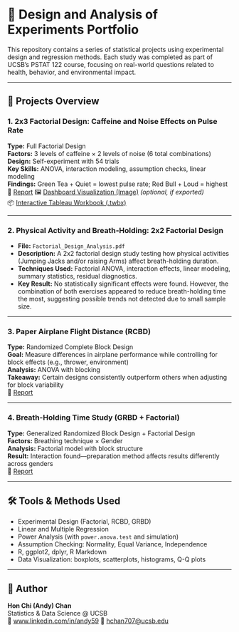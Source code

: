 # 🧪 Design and Analysis of Experiments Portfolio

This repository contains a series of statistical projects using experimental design and regression methods. Each study was completed as part of UCSB’s PSTAT 122 course, focusing on real-world questions related to health, behavior, and environmental impact.

---

## 📁 Projects Overview

### 1. **2x3 Factorial Design: Caffeine and Noise Effects on Pulse Rate**
**Type:** Full Factorial Design  
**Factors:** 3 levels of caffeine × 2 levels of noise (6 total combinations)  
**Design:** Self-experiment with 54 trials  
**Key Skills:** ANOVA, interaction modeling, assumption checks, linear modeling  
**Findings:** Green Tea + Quiet = lowest pulse rate; Red Bull + Loud = highest  
📄 [Report](./2x3FactorialDesginReport.pdf)
🖼️ [Dashboard Visualization (Image)](./2x3FactorialDesign/caffeine_noise_dashboard.pdf) *(optional, if exported)*  
📦 [Interactive Tableau Workbook (.twbx)](./2x3FactorialDesign/CaffeineNoise_PulseRate_2x3.twbx)

---

### 2. **Physical Activity and Breath-Holding: 2x2 Factorial Design**
- **File:** `Factorial_Design_Analysis.pdf`
- **Description:** A 2x2 factorial design study testing how physical activities (Jumping Jacks and/or raising Arms) affect breath-holding duration.
- **Techniques Used:** Factorial ANOVA, interaction effects, linear modeling, summary statistics, residual diagnostics.
- **Key Result:** No statistically significant effects were found. However, the combination of both exercises appeared to reduce breath-holding time the most, suggesting possible trends not detected due to small sample size.

---

### 3. **Paper Airplane Flight Distance (RCBD)**
**Type:** Randomized Complete Block Design  
**Goal:** Measure differences in airplane performance while controlling for block effects (e.g., thrower, environment)  
**Analysis:** ANOVA with blocking  
**Takeaway:** Certain designs consistently outperform others when adjusting for block variability  
📄 [Report](./PaperAirplanes_RCBD_Report.pdf)

---

### 4. **Breath-Holding Time Study (GRBD + Factorial)**
**Type:** Generalized Randomized Block Design + Factorial Design  
**Factors:** Breathing technique × Gender  
**Analysis:** Factorial model with block structure  
**Result:** Interaction found—preparation method affects results differently across genders  
📄 [Report](./Breath-Holding_GRBD_FD.pdf)

---

## 🛠️ Tools & Methods Used

- Experimental Design (Factorial, RCBD, GRBD)
- Linear and Multiple Regression
- Power Analysis (with `power.anova.test` and simulation)
- Assumption Checking: Normality, Equal Variance, Independence
- R, ggplot2, dplyr, R Markdown
- Data Visualization: boxplots, scatterplots, histograms, Q-Q plots

---

## 👤 Author

**Hon Chi (Andy) Chan**  
Statistics & Data Science @ UCSB  
🔗 www.linkedin.com/in/andy59 
📧 hchan707@ucsb.edu
